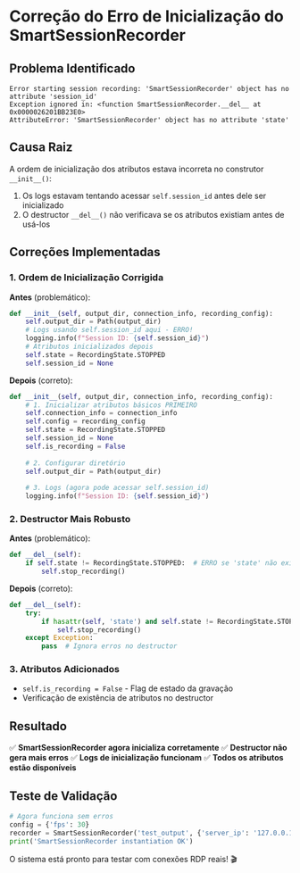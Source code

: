 # Correção do Erro de Inicialização do SmartSessionRecorder

## Problema Identificado
```
Error starting session recording: 'SmartSessionRecorder' object has no attribute 'session_id'
Exception ignored in: <function SmartSessionRecorder.__del__ at 0x0000026201BB23E0>
AttributeError: 'SmartSessionRecorder' object has no attribute 'state'
```

## Causa Raiz
A ordem de inicialização dos atributos estava incorreta no construtor `__init__()`:
1. Os logs estavam tentando acessar `self.session_id` antes dele ser inicializado
2. O destructor `__del__()` não verificava se os atributos existiam antes de usá-los

## Correções Implementadas

### 1. Ordem de Inicialização Corrigida
**Antes** (problemático):
```python
def __init__(self, output_dir, connection_info, recording_config):
    self.output_dir = Path(output_dir)
    # Logs usando self.session_id aqui - ERRO!
    logging.info(f"Session ID: {self.session_id}")
    # Atributos inicializados depois
    self.state = RecordingState.STOPPED
    self.session_id = None
```

**Depois** (correto):
```python
def __init__(self, output_dir, connection_info, recording_config):
    # 1. Inicializar atributos básicos PRIMEIRO
    self.connection_info = connection_info
    self.config = recording_config
    self.state = RecordingState.STOPPED
    self.session_id = None
    self.is_recording = False
    
    # 2. Configurar diretório
    self.output_dir = Path(output_dir)
    
    # 3. Logs (agora pode acessar self.session_id)
    logging.info(f"Session ID: {self.session_id}")
```

### 2. Destructor Mais Robusto
**Antes** (problemático):
```python
def __del__(self):
    if self.state != RecordingState.STOPPED:  # ERRO se 'state' não existir
        self.stop_recording()
```

**Depois** (correto):
```python
def __del__(self):
    try:
        if hasattr(self, 'state') and self.state != RecordingState.STOPPED:
            self.stop_recording()
    except Exception:
        pass  # Ignora erros no destructor
```

### 3. Atributos Adicionados
- `self.is_recording = False` - Flag de estado da gravação
- Verificação de existência de atributos no destructor

## Resultado
✅ **SmartSessionRecorder agora inicializa corretamente**
✅ **Destructor não gera mais erros**
✅ **Logs de inicialização funcionam**
✅ **Todos os atributos estão disponíveis**

## Teste de Validação
```python
# Agora funciona sem erros
config = {'fps': 30}
recorder = SmartSessionRecorder('test_output', {'server_ip': '127.0.0.1'}, config)
print('SmartSessionRecorder instantiation OK')
```

O sistema está pronto para testar com conexões RDP reais! 🎬